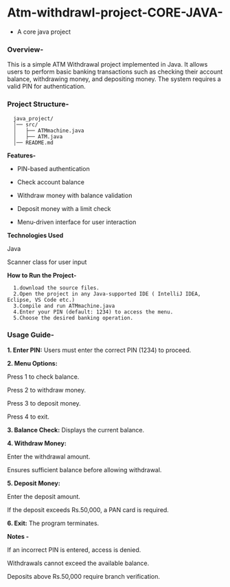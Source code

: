# Atm-withdrawl-project-CORE-JAVA-
- A core java project

### **Overview-**

This is a simple ATM Withdrawal project implemented in Java. It allows users to perform basic banking transactions such as checking their account balance, withdrawing money, and depositing money. The system requires a valid PIN for authentication.

### **Project Structure-**

      java_project/
      │── src/
      │   ├── ATMmachine.java
      │   ├── ATM.java
      │── README.md


**Features-**

 - PIN-based authentication

 - Check account balance

 - Withdraw money with balance validation

 - Deposit money with a limit check

 - Menu-driven interface for user interaction

**Technologies Used**

  Java

  Scanner class for user input

**How to Run the Project-**

      1.download the source files.
      2.Open the project in any Java-supported IDE ( IntelliJ IDEA, Eclipse, VS Code etc.)
      3.Compile and run ATMmachine.java
      4.Enter your PIN (default: 1234) to access the menu.
      5.Choose the desired banking operation.

      
### **Usage Guide-**

**1. Enter PIN:** Users must enter the correct PIN (1234) to proceed.

**2. Menu Options:**

Press 1 to check balance.

Press 2 to withdraw money.

Press 3 to deposit money.

Press 4 to exit.

**3. Balance Check:** Displays the current balance.

**4. Withdraw Money:**

Enter the withdrawal amount.

Ensures sufficient balance before allowing withdrawal.

**5. Deposit Money:**

Enter the deposit amount.

If the deposit exceeds Rs.50,000, a PAN card is required.

**6. Exit:** The program terminates.

**Notes -**

If an incorrect PIN is entered, access is denied.

Withdrawals cannot exceed the available balance.

Deposits above Rs.50,000 require branch verification.
